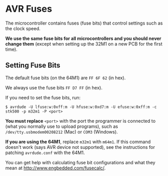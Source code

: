 # AVR Fuses

The microcontroller contains fuses (fuse bits) that control settings such as the clock speed.

**We use the same fuse bits for all microcontrollers and you should never change them** (except when setting up the 32M1 on a new PCB for the first time).


## Setting Fuse Bits

The default fuse bits (on the 64M1) are `FF 6F 62` (in hex).

We always use the fuse bits `FF D7 FF` (in hex).

If you need to set the fuse bits, run:

`$ avrdude -U lfuse:w:0xff:m -U hfuse:w:0xd7:m -U efuse:w:0xff:m -c stk500 -p m32m1 -P <port>`

**You must replace** `<port>`  with the port the programmer is connected to (what you normally use to upload programs), such as `/dev/tty.usbmodem00208212` (Mac) or `COM3` (Windows).

**If you are using the 64M1**, replace `m32m1` with `m64m1`. If this command doesn't work (says AVR device not supported), see the instructions for patching `avrdude.conf` with the 64M1.

You can get help with calculating fuse bit configurations and what they mean at http://www.engbedded.com/fusecalc/.
